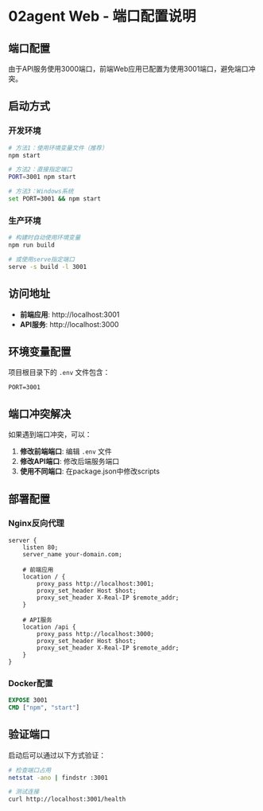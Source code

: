 # 02agent Web - 端口配置说明

## 端口配置

由于API服务使用3000端口，前端Web应用已配置为使用3001端口，避免端口冲突。

## 启动方式

### 开发环境
```bash
# 方法1：使用环境变量文件（推荐）
npm start

# 方法2：直接指定端口
PORT=3001 npm start

# 方法3：Windows系统
set PORT=3001 && npm start
```

### 生产环境
```bash
# 构建时自动使用环境变量
npm run build

# 或使用serve指定端口
serve -s build -l 3001
```

## 访问地址

- **前端应用**: http://localhost:3001
- **API服务**: http://localhost:3000

## 环境变量配置

项目根目录下的 `.env` 文件包含：
```
PORT=3001
```

## 端口冲突解决

如果遇到端口冲突，可以：

1. **修改前端端口**: 编辑 `.env` 文件
2. **修改API端口**: 修改后端服务端口
3. **使用不同端口**: 在package.json中修改scripts

## 部署配置

### Nginx反向代理
```nginx
server {
    listen 80;
    server_name your-domain.com;
    
    # 前端应用
    location / {
        proxy_pass http://localhost:3001;
        proxy_set_header Host $host;
        proxy_set_header X-Real-IP $remote_addr;
    }
    
    # API服务
    location /api {
        proxy_pass http://localhost:3000;
        proxy_set_header Host $host;
        proxy_set_header X-Real-IP $remote_addr;
    }
}
```

### Docker配置
```dockerfile
EXPOSE 3001
CMD ["npm", "start"]
```

## 验证端口

启动后可以通过以下方式验证：
```bash
# 检查端口占用
netstat -ano | findstr :3001

# 测试连接
curl http://localhost:3001/health
```